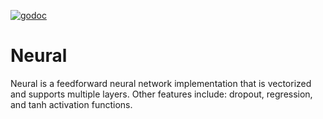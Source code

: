 [![godoc](https://godoc.org/github.com/pointlander/neural?status.svg)](https://godoc.org/github.com/pointlander/neural)

# Neural

Neural is a feedforward neural network implementation that is vectorized and supports multiple layers. Other features include: dropout, regression, and tanh activation functions.
